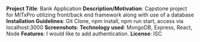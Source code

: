 **Project Title**: Bank Application
**Description/Motivation**: Capstone project for MITxPro utilizing front/back end framework along with use of a database
**Installation Guidelines**: Git Clone, npm install, npm run start, access via localhost:3000
**Screenshots**:
**Technology used**: MongoDB, Express, React, Node
**Features**: I would like to add authentication.
**License**: ISC
